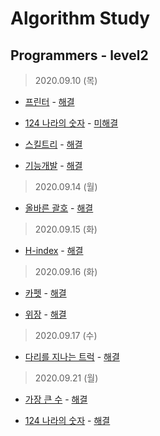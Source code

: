# Algorithm Study 

Programmers - level2
--------------------------------------------
> 2020.09.10 (목)
- [프린터](https://www.welcomekakao.com/learn/courses/30/lessons/42587) - [해결](pro42587.js) </br>

- [124 나라의 숫자](https://www.welcomekakao.com/learn/courses/30/lessons/12899) - [미해결](pro12899.js) </br>

- [스킬트리](https://www.welcomekakao.com/learn/courses/30/lessons/49993) - [해결](pro49993.js) </br>

- [기능개발](https://www.welcomekakao.com/learn/courses/30/lessons/42586) - [해결](pro42586.js) </br>

> 2020.09.14 (월)
- [올바른 괄호](https://www.welcomekakao.com/learn/courses/30/lessons/12909) - [해결](pro12909.js) </br>

> 2020.09.15 (화)
- [H-index](https://www.welcomekakao.com/learn/courses/30/lessons/42747) - [해결](pro42747.js) </br>

> 2020.09.16 (화)
- [카펫](https://programmers.co.kr/learn/courses/30/lessons/42842) - [해결](pro42842.js) </br>

- [위장](https://programmers.co.kr/learn/courses/30/lessons/42578) - [해결](pro42578.js) </br>

> 2020.09.17 (수)
- [다리를 지나는 트럭](https://www.welcomekakao.com/learn/courses/30/lessons/42583) - [해결](pro42583.js) </br>

> 2020.09.21 (월)
- [가장 큰 수](https://programmers.co.kr/learn/courses/30/lessons/42746) - [해결](pro42746.js) </br>

- [124 나라의 숫자](https://programmers.co.kr/learn/courses/30/lessons/12899) - [해결](pro12899.js) </br>